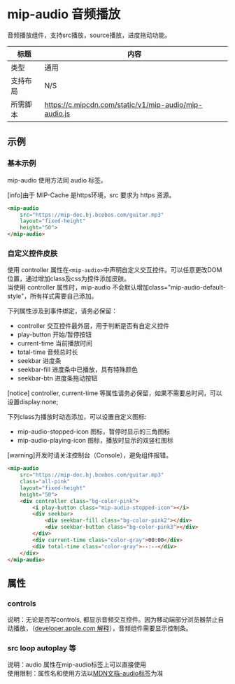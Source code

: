 # mip-audio 音频播放

音频播放组件，支持src播放，source播放，进度拖动功能。

标题|内容
----|----
类型|通用
支持布局| N/S
所需脚本|https://c.mipcdn.com/static/v1/mip-audio/mip-audio.js

## 示例

### 基本示例
mip-audio 使用方法同 audio 标签。

[info]由于 MIP-Cache 是https环境，src 要求为 https 资源。

``` html
<mip-audio 
    src="https://mip-doc.bj.bcebos.com/guitar.mp3"
    layout="fixed-height"
    height="50">
</mip-audio>
```

<!--
升级校验中, 预计2018年开放使用。  
### 使用source定义多音频源

``` html
<mip-audio
    controls
    height="50">
    <source src="https://mip-doc.bj.bcebos.com/horse.mp3">
    <source src="https://mip-doc.bj.bcebos.com/horse.ogg">
    您的浏览器不支持音频播放。
</mip-audio>
```
-->


### 自定义控件皮肤
使用 controller 属性在`<mip-audio>`中声明自定义交互控件。可以任意更改DOM位置，通过增加class及css为控件添加皮肤。  
当使用 controller 属性时，mip-audio 不会默认增加class="mip-audio-default-style"，所有样式需要自己添加。  

下列属性涉及到事件绑定，请务必保留：

- controller 交互控件最外层，用于判断是否有自定义控件
- play-button 开始/暂停按钮
- current-time 当前播放时间
- total-time 音频总时长
- seekbar 进度条
- seekbar-fill 进度条中已播放，具有特殊颜色
- seekbar-btn 进度条拖动按钮

[notice] controller, current-time 等属性请务必保留，如果不需要总时间，可以设置display:none; 

下列class为播放时动态添加，可以设置自定义图标:

- mip-audio-stopped-icon 图标，暂停时显示的三角图标
- mip-audio-playing-icon 图标，播放时显示的双竖杠图标

[warning]开发时请关注控制台（Console），避免组件报错。

``` html
<mip-audio 
    src="https://mip-doc.bj.bcebos.com/guitar.mp3"
    class="all-pink"
    layout="fixed-height"
    height="50">
    <div controller class="bg-color-pink">
        <i play-button class="mip-audio-stopped-icon"></i>
        <div seekbar>
            <div seekbar-fill class="bg-color-pink2"></div>
            <div seekbar-button class="bg-color-pink3"></div>
        </div>
        <div current-time class="color-gray">00:00</div>
        <div total-time class="color-gray">--:--</div>
    </div>
</mip-audio>
```


## 属性

### controls
说明：无论是否写controls, 都显示音频交互控件。因为移动端部分浏览器禁止自动播放，（[developer.apple.com 解释](https://developer.apple.com/library/content/documentation/AudioVideo/Conceptual/Using_HTML5_Audio_Video/Device-SpecificConsiderations/Device-SpecificConsiderations.html)），音频组件需要显示控制条。

### src loop autoplay 等  
说明：audio 属性在mip-audio标签上可以直接使用  
使用限制：属性名和使用方法以[MDN文档-audio标签](https://developer.mozilla.org/zh-CN/docs/Web/HTML/Element/audio)为准
